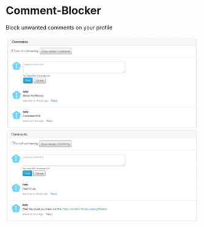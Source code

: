 # Comment-Blocker
Block unwanted comments on your profile

![ScreenShot](extpic1.jpg)
![ScreenShot](extpic2.jpg)
